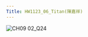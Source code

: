 ```yaml
---
Title: HW1123_06_Titan(陳嘉祥)
--- 
```



![CH09 02_Q24](https://github.com/user-attachments/assets/1eb9e077-a6bb-4a05-b1dd-75922f8f2158)


